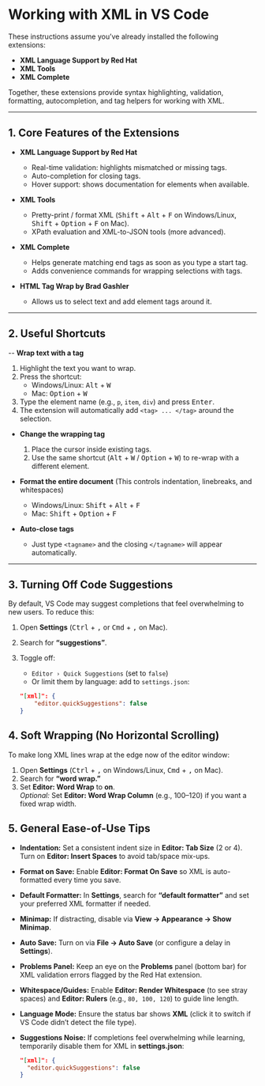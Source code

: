 # Working with XML in VS Code

These instructions assume you’ve already installed the following extensions:  

- **XML Language Support by Red Hat**  
- **XML Tools**  
- **XML Complete**  

Together, these extensions provide syntax highlighting, validation, formatting, autocompletion, and tag helpers for working with XML.

---

## 1. Core Features of the Extensions

- **XML Language Support by Red Hat**  
  - Real-time validation: highlights mismatched or missing tags.  
  - Auto-completion for closing tags.  
  - Hover support: shows documentation for elements when available.  

- **XML Tools**  
  - Pretty-print / format XML (<kbd>Shift</kbd> + <kbd>Alt</kbd> + <kbd>F</kbd> on Windows/Linux, <kbd>Shift</kbd> + <kbd>Option</kbd> + <kbd>F</kbd> on Mac).  
  - XPath evaluation and XML-to-JSON tools (more advanced).  

- **XML Complete**  
  - Helps generate matching end tags as soon as you type a start tag.  
  - Adds convenience commands for wrapping selections with tags.  

- **HTML Tag Wrap by Brad Gashler**
  - Allows us to select text and add element tags around it.

---

## 2. Useful Shortcuts

-- **Wrap text with a tag**  
  1. Highlight the text you want to wrap.  
  2. Press the shortcut:  
     - Windows/Linux: <kbd>Alt</kbd> + <kbd>W</kbd>  
     - Mac: <kbd>Option</kbd> + <kbd>W</kbd>  
  3. Type the element name (e.g., `p`, `item`, `div`) and press <kbd>Enter</kbd>.  
  4. The extension will automatically add `<tag> ... </tag>` around the selection.  

- **Change the wrapping tag**  
  1. Place the cursor inside existing tags.  
  2. Use the same shortcut (<kbd>Alt</kbd> + <kbd>W</kbd> / <kbd>Option</kbd> + <kbd>W</kbd>) to re-wrap with a different element.

- **Format the entire document**  (This controls indentation, linebreaks, and whitespaces)
  - Windows/Linux: <kbd>Shift</kbd> + <kbd>Alt</kbd> + <kbd>F</kbd>  
  - Mac: <kbd>Shift</kbd> + <kbd>Option</kbd> + <kbd>F</kbd>  

- **Auto-close tags**  
  - Just type `<tagname>` and the closing `</tagname>` will appear automatically.  

---

## 3. Turning Off Code Suggestions

By default, VS Code may suggest completions that feel overwhelming to new users. To reduce this:

1. Open **Settings** (<kbd>Ctrl</kbd> + <kbd>,</kbd> or <kbd>Cmd</kbd> + <kbd>,</kbd> on Mac).  
2. Search for **“suggestions”**.  
3. Toggle off:  
   - `Editor › Quick Suggestions` (set to `false`)  
   - Or limit them by language: add to `settings.json`:

   ```json
   "[xml]": {
       "editor.quickSuggestions": false
   }

## 4. Soft Wrapping (No Horizontal Scrolling)

To make long XML lines wrap at the edge now of the editor window:

1. Open **Settings** (<kbd>Ctrl</kbd> + <kbd>,</kbd> on Windows/Linux, <kbd>Cmd</kbd> + <kbd>,</kbd> on Mac).
2. Search for **“word wrap.”**
3. Set **Editor: Word Wrap** to **on**.  
   *Optional:* Set **Editor: Word Wrap Column** (e.g., 100–120) if you want a fixed wrap width.

## 5. General Ease-of-Use Tips

- **Indentation:** Set a consistent indent size in **Editor: Tab Size** (2 or 4). Turn on **Editor: Insert Spaces** to avoid tab/space mix-ups.  
- **Format on Save:** Enable **Editor: Format On Save** so XML is auto-formatted every time you save.  
- **Default Formatter:** In **Settings**, search for **“default formatter”** and set your preferred XML formatter if needed.  
- **Minimap:** If distracting, disable via **View → Appearance → Show Minimap**.  
- **Auto Save:** Turn on via **File → Auto Save** (or configure a delay in **Settings**).  
- **Problems Panel:** Keep an eye on the **Problems** panel (bottom bar) for XML validation errors flagged by the Red Hat extension.  
- **Whitespace/Guides:** Enable **Editor: Render Whitespace** (to see stray spaces) and **Editor: Rulers** (e.g., `80, 100, 120`) to guide line length.  
- **Language Mode:** Ensure the status bar shows **XML** (click it to switch if VS Code didn’t detect the file type).  
- **Suggestions Noise:** If completions feel overwhelming while learning, temporarily disable them for XML in **settings.json**:  

  ```json
  "[xml]": {
    "editor.quickSuggestions": false
  }